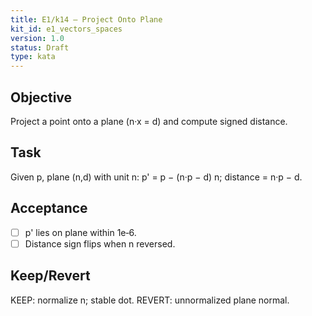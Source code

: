 ```yaml
---
title: E1/k14 — Project Onto Plane
kit_id: e1_vectors_spaces
version: 1.0
status: Draft
type: kata
---
```

## Objective
Project a point onto a plane (n·x = d) and compute signed distance.
## Task
Given p, plane (n,d) with unit n: p' = p − (n·p − d) n; distance = n·p − d.
## Acceptance
- [ ] p' lies on plane within 1e‑6.
- [ ] Distance sign flips when n reversed.
## Keep/Revert
KEEP: normalize n; stable dot. REVERT: unnormalized plane normal.